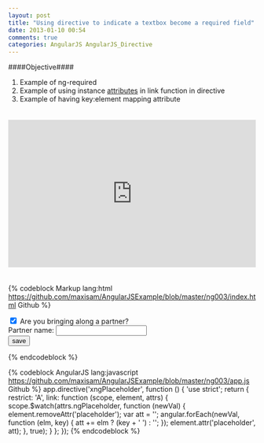 ```yaml
---
layout: post
title: "Using directive to indicate a textbox become a required field"
date: 2013-01-10 00:54
comments: true
categories: AngularJS AngularJS_Directive
---
```

####Objective####
1. Example of ng-required
2. Example of using instance [attributes][0] in link function in directive
3. Example of having key:element mapping attribute

<iframe style="margin: 20px 0; width: 100%; height: 300px" src="http://embed.plnkr.co/83wZy086dHDl1r9EDAcS" frameborder="0" allowfullscreen="allowfullscreen"></iframe>

{% codeblock Markup lang:html https://github.com/maxisam/AngularJSExample/blob/master/ng003/index.html Github %}
<form ng-submit="submit()" name="form">
    <input type="checkbox" ng-model="partner" checked/>
    Are you bringing along a partner?<br/>
    Partner name:
    <input type="text" ng-model="partnerName" xng-placeholder="{ 'required': partner }" ng-required="partner"/> <br/>
    <input type="submit" value="save" ng-disabled="form.$invalid" class="btn"/>
</form>
{% endcodeblock %}


{% codeblock AngularJS lang:javascript https://github.com/maxisam/AngularJSExample/blob/master/ng003/app.js Github %}
app.directive('xngPlaceholder', function () {
    'use strict';
    return {
        restrict: 'A',
        link: function (scope, element, attrs) {
            scope.$watch(attrs.ngPlaceholder, function (newVal) {
                element.removeAttr('placeholder');
                var att = '';
                angular.forEach(newVal, function (elm, key) {
                    att += elm ? (key + ' ') : '';
                });
                element.attr('placeholder', att);
            }, true);
        }
    };
});
{% endcodeblock %}



[0]:http://docs.angularjs.org/api/ng.$compile.directive.Attributes